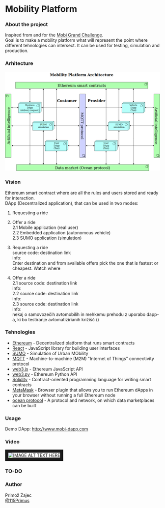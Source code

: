 # Mobility Platform  

### About the project
Inspired from and for the [Mobi Grand Challenge](https://mobihacks.devpost.com/).  
Goal is to make a mobility platform what will represent the point where different tehnologies can intersect. It can be used for testing, simulation and production.  

### Arhitecture
![](./pictures/Mobility_Platform_Architecture.png "Mobility Platform Architecture")


### Vision
Ethereum smart contract where are all the rules and users stored and ready for interaction.  
DApp (Decentralized application), that can be used in two modes:  
1. Requesting a ride
2. Offer a ride  
	2.1 Mobile application (real user)  
	2.2 Embedded application (autonomous vehicle)  
	2.3 SUMO application (simulation)


1. Requesting a ride  
source code: destination link  
info:  
Enter destination and from available offers pick the one that is fastest or cheapest. Watch where  
2. Offer a ride   
2.1 source code: destination link  
info:  
2.2 source code: destination link  
info:  
2.3 source code: destination link  
info:  
nekaj o samovozečih avtomobilih in mehkemu prehodu z uporabo dapp-a, ki bo 
testiranje avtomatizirianih križišč ()


### Tehnologies
- [Ethereum](https://www.ethereum.org/) - Decentralized platform that runs smart contracts
- [React](https://reactjs.org/) - JavaScript library for building user interfaces
- [SUMO](http://sumo.dlr.de/index.html) - Simulation of Urban MObility
- [MQTT](http://mqtt.org/) - Machine-to-machine (M2M) "Internet of Things" connectivity protocol
- [web3.js](https://web3js.readthedocs.io/en/1.0/) - Ethereum JavaScript API
- [web3.py](https://web3py.readthedocs.io/en/stable/) - Ethereum Python API
- [Solidity](https://solidity.readthedocs.io/en/latest/) - Contract-oriented programming language for writing smart contracts
- [MetaMask](https://metamask.io/) - Browser plugin that allows you to run Ethereum dApps in your browser without running a full Ethereum node
- [ocean protocol](https://oceanprotocol.com/) - A protocol and network, on which data marketplaces can be built

### Usage

Demo DApp: http://www.mobi-dapp.com


### Video

<a href="http://www.youtube.com/watch?feature=player_embedded&v=OEyzdEqacko" target="_blank"><img src="http://img.youtube.com/vi/OEyzdEqacko/0.jpg" 
alt="IMAGE ALT TEXT HERE" width="240" height="180" border="10" /></a>

### TO-DO


### Author
Primož Zajec  
[@115Primus](https://twitter.com/115primus)



